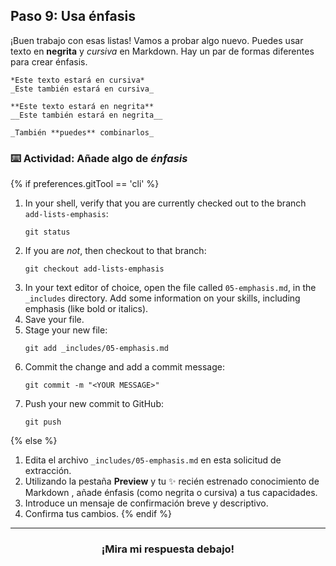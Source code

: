 ## Paso 9: Usa énfasis

¡Buen trabajo con esas listas! Vamos a probar algo nuevo. Puedes usar texto en **negrita** y _cursiva_ en Markdown. Hay un par de formas diferentes para crear énfasis.

```
*Este texto estará en cursiva*
_Este también estará en cursiva_

**Este texto estará en negrita**
__Este también estará en negrita__

_También **puedes** combinarlos_
```

### :keyboard: Actividad: Añade algo de _énfasis_

{% if preferences.gitTool == 'cli' %}
1. In your shell, verify that you are currently checked out to the branch `add-lists-emphasis`:
      ```shell
      git status
      ```
1. If you are _not_, then checkout to that branch:
      ```shell
      git checkout add-lists-emphasis
      ```
1. In your text editor of choice, open the file called `05-emphasis.md`, in the `_includes` directory. Add some information on your skills, including emphasis (like bold or italics).
1. Save your file.
1. Stage your new file:
      ```shell
      git add _includes/05-emphasis.md
      ```
1. Commit the change and add a commit message:
      ```shell
      git commit -m "<YOUR MESSAGE>"
      ```
1. Push your new commit to GitHub:
      ```shell
      git push
      ```
{% else %}
1. Edita el archivo `_includes/05-emphasis.md` en esta solicitud de extracción.
1. Utilizando la pestaña **Preview** y tu :sparkles: recién estrenado conocimiento de Markdown , añade énfasis (como negrita o cursiva) a tus capacidades.
1. Introduce un mensaje de confirmación breve y descriptivo.
1. Confirma tus cambios.
{% endif %}

<hr>
<h3 align="center">¡Mira mi respuesta debajo!</h3>
